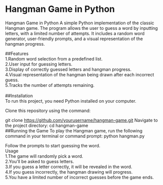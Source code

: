 # Hangman Game in Python
Hangman Game in Python
A simple Python implementation of the classic Hangman game. The program allows the user to guess a word by inputting letters, with a limited number of attempts. It includes a random word generator, user-friendly prompts, and a visual representation of the hangman progress.
<br>

##Features<br>
1.Random word selection from a predefined list.<br>
2.User input for guessing letters.<br>
3.Display of correctly guessed letters and hangman progress.<br>
4.Visual representation of the hangman being drawn after each incorrect guess.<br>
5.Tracks the number of attempts remaining.<br>
<br>
##Installation<br>
To run this project, you need Python installed on your computer.

Clone this repository using the command:

git clone https://github.com/yourusername/hangman-game.git
Navigate to the project directory:
cd hangman-game
<br>
##Running the Game
To play the Hangman game, run the following command in your terminal or command prompt:
python hangman.py

Follow the prompts to start guessing the word.
<br>
Usage<br>
1.The game will randomly pick a word.<br>
2.You'll be asked to guess letters.<br>
3.If you guess a letter correctly, it will be revealed in the word.<br>
4.If you guess incorrectly, the hangman drawing will progress.<br>
5.You have a limited number of incorrect guesses before the game ends.<br>
